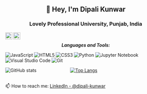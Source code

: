 ## <div align="center">👋 Hey, I'm Dipali Kunwar </div>
### <div align="center">Lovely Professional University, Punjab, India</div>

<a href="https://www.linkedin.com/in/dipali-kunwar">
  <img align="left" alt="Pramatma Linkdein" width="22px" src="https://cdn.jsdelivr.net/npm/simple-icons@v3/icons/linkedin.svg" />
</a>
<a href="https://github.com/dipalikunwar">
  <img align="left" alt="Vishal's Github" width="22px" src="https://cdn.jsdelivr.net/npm/simple-icons@v3/icons/github.svg" />
</a>

</br>

***<div align="center">Languages and Tools:</div>***

![JavaScript](https://img.shields.io/badge/javascript-%23323330.svg?style=for-the-badge&logo=javascript&logoColor=%23F7DF1E)
![HTML5](https://img.shields.io/badge/html5-%23E34F26.svg?style=for-the-badge&logo=html5&logoColor=white)
![CSS3](https://img.shields.io/badge/css3-%231572B6.svg?style=for-the-badge&logo=css3&logoColor=white)
![Python](https://img.shields.io/badge/python-3670A0?style=for-the-badge&logo=python&logoColor=ffdd54)
![Jupyter Notebook](https://img.shields.io/badge/jupyter-%23FA0F00.svg?style=for-the-badge&logo=jupyter&logoColor=white)
![Visual Studio Code](https://img.shields.io/badge/Visual%20Studio%20Code-0078d7.svg?style=for-the-badge&logo=visual-studio-code&logoColor=white)
![Git](https://img.shields.io/badge/git-%23F05033.svg?style=for-the-badge&logo=git&logoColor=white)


![GitHub stats](https://github-readme-stats.vercel.app/api?username=dipalikunwar&show_icons=true&theme=radical) &emsp;&emsp;&emsp;&emsp;&emsp;&emsp;&emsp; 
[![Top Langs](https://github-readme-stats.vercel.app/api/top-langs/?username=dipalikunwar&layout=compact)](https://ionicabizau.github.io/github-profile-languages/api.html?dipalikunwar)
<br>
<br>

📫 How to reach me: [LinkedIn - @dipali-kunwar](https://www.linkedin.com/in/dipali-kunwar/)

